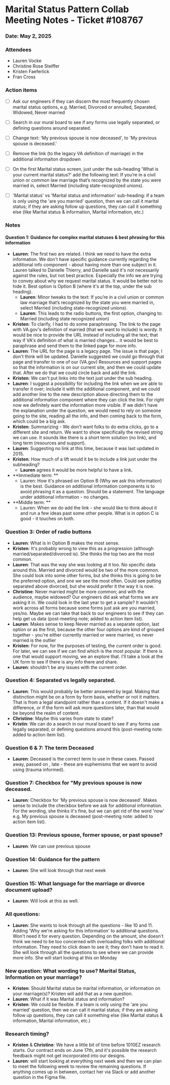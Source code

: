 # Marital Status Pattern Collab Meeting Notes - Ticket #108767

### Date: May 2, 2025

### Attendees
- Lauren Vocke
- Christine Rose Steiffer
- Kristen Faeferlick 
- Fran Cross

### Action items
- [ ] Ask our engineers if they can discern the most frequently chosen marital status options, e.g. Married, Divorced or annulled, Separated, Widowed, Never married
- [ ] Search in our mural board to see if any forms use legally separated, or defining questions around separated.
- [ ] Change text: 'My previous spouse is now deceased', to 'My previous spouse is deceased.'
- [ ] Remove the link (to the legacy VA definition of marriage) in the additional informaiton dropdown
- [ ] On the first Marital status screen, just under the sub-heading 'What is your current marital status?' add the following text: If you’re in a civil union or common law marriage that’s recognized by the state you were married in, select Married (including state-recognized unions).
- [ ] 'Marital status' vs 'Marital status and information' sub-heading: if a team is only using the 'are you married' question, then we can call it marital status; if they are asking follow up questions, they can call it something else (like Marital status & information, Marital information, etc.)


### Notes

#### Question 1: Guidance for complex marital statuses & best phrasing for this information
- **Lauren**: The first two are related. I think we need to have the extra information. We don't have specific guidance currently regarding the additional info component - about having more than one subject in it. Lauren talked to Danielle Thierry, and Danielle said it's not necessarily against the rules, but not best practice. Especially the info we are trying to convey about why we request marital status. It would be better not to hide it. Best option is Option B (where it's at the top, under the sub heading).
  - **Lauren**: Minor tweaks to the text: If you’re in a civil union or common law marriage that’s recognized by the state you were married in, select Married (including state-recognized unions).
  - **Lauren**: This leads to the radio buttons, the first option, changing to: Married (including state recognized union)
- **Kristen**: To clarify, I had to do some paraphrasing. The link to the page with VA.gov's definition of married (that we want to include) is wordy. It would be nice to provide the URL instead of including all the text; that way if VA's definition of what is married changes... it would be best to paraphrase and send them to the linked page for more info.
- **Lauren**: The URL for the page is a legacy page. The issue is that page, I don't think will be updated. Danielle suggested we could go through that page and transfer to one of our (VA.gov) Resources and support pages so that the information is on our current site, and then we could update that. After we do that we could circle back and add the link.
- **Kristen**: We can't put links into the text just under the sub heading.
- **Lauren**: I suggest a possibility for including the link when we are able to transfer it over; include it with the additional component, and we could add another line to the new description above directing them to the additional information component where they can click the link. For right now we definitely want the information more visible. If we didn't have the explanation under the question, we would need to rely on someone going to the site, reading all the info, and then coming back to the form, which could be a big ask.
- **Kristen**: Summarizing - We don't want folks to do extra clicks, go to a different site and return. We want to show specifically the revised string we can use. It sounds like there is a short term solution (no link), and long term (resources and support).
- **Lauren**: Suggesting no link at this time, because it was last updated in 2015.
- **Kristen**: How much of a lift would it be to include a link just under the subheading? 
  - **Lauren** agrees it would be more helpful to have a link.
- **Immediate term: **
  - Lauren: How it's phrased on Option B (Why we ask this information) is the best. Guidance on additional information components is to avoid phrasing it as a question. Should be a statement. The language under additional information - no changes.
- **Middle term:  **
  - Lauren: When we do add the link - she would like to think about it and run a few ideas past some other people. What is in option C is good - it touches on both.

### Question 3: Order of radio buttons
- **Lauren**: What is in Option B makes the most sense. 
- **Kristen**: It's probably wrong to view this as a progression (although married/separated/divorced is). She thinks the top two are the most common. 
- **Lauren**: That was the way she was looking at it too. No specific data around this. Married and divorced would be two of the more common. She could look into some other forms, but she thinks this is going to be the preferred option, and one we see the most often. Could see putting separated above divorced, but she would prefer it the way it is now.
- **Christine**: Never married might be more common; and with the audience, maybe widowed? Our engineers did ask what forms we are asking it in. We could look in the last year to get a sample? It wouldn't work across all forms because some forms just ask are you married, yes/no. Maybe we can take that back to our engineers to see if they can help get us data (post-meeting note; added to action item list).
- **Lauren**: Makes sense to keep Never married as a separate option, last option or as the first, because the other four options are kind of grouped together - you're either currently married or were married, vs never married is the outlier
- **Kristen**: For now, for the purposes of testing, the current order is good. For later, we can see if we can find which is the most popular. If there is one that would support moving, we an explore that. I'll take a look at the UK form to see if there is any info there and share.
- **Lauren**: shouldn't be any issues with the current order. 

### Question 4: Separated vs legally separated. 
- **Lauren**: This would probably be better answered by legal. Making that distinction might be on a form by form basis, whether or not it matters. That is from a legal standpoint rather than a content. If it doesn't make a difference, or if the form will ask more questions later, than that would be beyond the realm of content. 
- **Christine**: Maybe this varies from state to state?
- **Kristin**: We can do a search in our mural board to see if any forms use legally separated, or defining questions around this (post-meeting note: added to action item list).

### Question 6 & 7: The term Deceased
- **Lauren**: Deceased is the correct term to use in these cases. Passed away, passed on , late - these are euphemisms that we want to avoid using (trauma informed). 

### Question 7: Checkbox for "My previous spouse is now deceased.
- **Lauren**: Checkbox for 'My previous spouse is now deceased'. Makes sense to include the checkbox before we ask for additional information. For the wording, she thinks it's fine, but we can get rid of the word 'now' e.g. My previous spouse is deceased (post-meeting note: added to action item list).

### Question 13: Previous spouse, former spouse, or past spouse?
- **Lauren**: We can use previous spouse

### Question 14: Guidance for the pattern
- **Lauren**: She will look through that next week

### Question 15: What language for the marriage or divorce document upload?
- **Lauren**: Will look at this as well.

### All questions:
- **Lauren**: She wants to look through all the questions - like 10 and 11. Adding 'Why we're asking for this information' to additional questions. Won't need it for every question. Depending on the amount, she doesn't think we need to be too concerned with overloading folks with additional information. They need to click down to see it; they don't have to read it. She will look through all the questions to see where we can provide more info. She will start looking at this on Monday

### New question: What wording to use? Marital Status, Information on your marriage?
- **Kristen**: Should Marital status be marital information, or information on your marriage(s)? Kristen will add that as a new question.
- **Lauren**: What if it was Marital status and information?
- **Kristen**: We could be flexible. If a team is only using the 'are you married' question, then we can call it marital status; if they are asking follow up questions, they can call it something else (like Marital status & information, Marital information, etc.)

### Research timing?
- **Kristen** & **Christine**: We have a little bit of time before 1010EZ research starts. Our contract ends on June 17th, and it's possible the research feedback might not get incorporated into our designs. 
- **Lauren**: will start looking at everything next week and then we can plan to meet the following week to review the remaining questions. If anything comes up in between, contact her via Slack or add another question in the Figma file.
